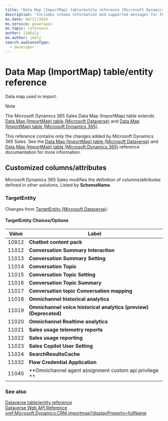 ```yaml
---
title: "Data Map (ImportMap) table/entity reference (Microsoft Dynamics 365 Sales) | Microsoft Docs"
description: "Includes schema information and supported messages for the Data Map (ImportMap) table/entity with Microsoft Dynamics 365 Sales."
ms.date: 04/27/2024
ms.service: powerapps
ms.topic: reference
author: JimDaly
ms.author: jdaly
search.audienceType: 
  - developer
---
```


# Data Map (ImportMap) table/entity reference

Data map used in import.

> [!NOTE]
> The Microsoft Dynamics 365 Sales Data Map (ImportMap) table extends [Data Map (ImportMap) table (Microsoft Dataverse)](/power-apps/developer/data-platform/reference/entities/importmap) and [Data Map (ImportMap) table (Microsoft Dynamics 365)](/dynamics365/developer/reference/dataverse/entities/importmap).
>
> This reference contains only the changes added by Microsoft Dynamics 365 Sales.
> See the [Data Map (ImportMap) table (Microsoft Dataverse)](/power-apps/developer/data-platform/reference/entities/importmap) and [Data Map (ImportMap) table (Microsoft Dynamics 365)](/dynamics365/developer/reference/dataverse/entities/importmap) reference documentation for more information.



## Customized columns/attributes

Microsoft Dynamics 365 Sales
modifies the definition of columns/attributes defined in other solutions. Listed by **SchemaName**.

### <a name="BKMK_TargetEntity"></a> TargetEntity

Changes from [TargetEntity (Microsoft Dataverse)](/power-apps/developer/data-platform/reference/entities/importmap#BKMK_TargetEntity):

#### TargetEntity Choices/Options

|Value|Label|
|---|---|
|10912|**Chatbot content pack**|
|11012|**Conversation Summary Interaction**|
|11013|**Conversation Summary Setting**|
|11014|**Conversation Topic**|
|11015|**Conversation Topic Setting**|
|11016|**Conversation Topic Summary**|
|11017|**Conversation topic Conversation mapping**|
|11018|**Omnichannel historical analytics**|
|11019|**Omnichannel voice historical analytics (preview) (Deprecated)**|
|11020|**Omnichannel Realtime analytics**|
|11021|**Sales usage telemetry reports**|
|11022|**Sales usage reporting**|
|11023|**Sales Copilot User Setting**|
|11024|**SearchResultsCache**|
|11032|**Flow Credential Application**|
|11040|**Omnichannel agent assignment custom api privilege **|



### See also

[Dataverse table/entity reference](../about-entity-reference.md)  
[Dataverse Web API Reference](/power-apps/developer/data-platform/webapi/reference/about)   
<xref:Microsoft.Dynamics.CRM.importmap?displayProperty=fullName>
